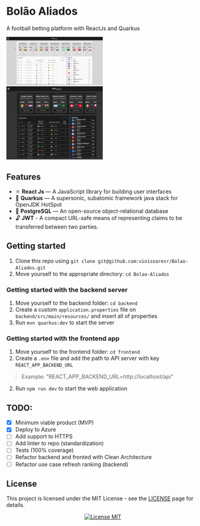 # Bolão Aliados
A football betting platform with ReactJs and Quarkus

<img src="./.github/app_demo.png" width="50%" height="50%" alt="app demo">
<img src="./.github/app_demo_dark.png" width="50%" height="50%" alt="app demo">


## Features

- ⚛️ **React Js** — A JavaScript library for building user interfaces
- 🚀 **Quarkus** — A supersonic, subatomic framework java stack for OpenJDK HotSpot
- 🐘 **PostgreSQL** — An open-source object-relational database
- 🔓 **JWT** - A compact URL-safe means of representing claims to be transferred between two parties.

## Getting started

1. Clone this repo using `git clone git@github.com:vinisoaresr/Bolao-Aliados.git`
2. Move yourself to the appropriate directory: `cd Bolao-Aliados`
 
### Getting started with the backend server

1. Move yourself to the backend folder: `cd backend`
2. Create a custom `application.properties` file on `backend/src/main/resources/` and insert all of properties
3. Run `mvn quarkus:dev` to start the server

### Getting started with the frontend app

1. Move yourself to the frontend folder: `cd frontend`
2. Create a `.env` file and add the path to API server with key `REACT_APP_BACKEND_URL` 
> Example: "REACT_APP_BACKEND_URL=http://localhost/api"
2. Run `npm run dev` to start the web application

## TODO:

- [X] Minimum viable product (MVP)
- [X] Deploy to Azure
- [ ] Add support to HTTPS
- [ ] Add linter to repo (standardization)
- [ ] Tests (100% coverage)
- [ ] Refactor backend and fronted with Clean Architecture 
- [ ] Refactor use case refresh ranking (backend)

## License

This project is licensed under the MIT License - see the [LICENSE](https://opensource.org/licenses/MIT) page for details.
<p align="center">
  <a href="https://opensource.org/licenses/MIT">
    <img src="https://img.shields.io/badge/License-MIT-blue.svg" alt="License MIT">
  </a>
</p>
